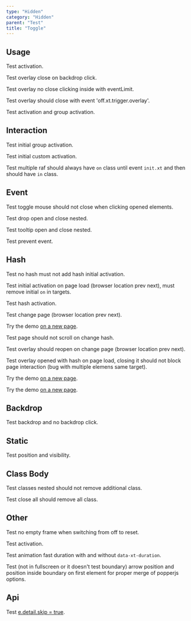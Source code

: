 ```yaml
---
type: "Hidden"
category: "Hidden"
parent: "Test"
title: "Toggle"
---
```


## Usage

Test activation.

Test overlay close on backdrop click.

Test overlay no close clicking inside with eventLimit.

Test overlay should close with event 'off.xt.trigger.overlay'.

<demo>
  <demoinline src="demos/components/toggle/usage-self">
  </demoinline>
  <div class="gatsby_demo_item" data-iframe="demos/components/overlay/usage-self">
  </div>
  <demoinline src="demos/components/drop/usage-self">
  </demoinline>
  <demoinline src="demos/components/tooltip/usage-self">
  </demoinline>
</demo>

Test activation and group activation.

<demo>
  <demoinline src="demos/components/toggle/usage-unique">
  </demoinline>
  <demoinline src="demos/components/toggle/unique-nogroupelements">
  </demoinline>
  <demoinline src="demos/components/toggle/multiple-group">
  </demoinline>
  <demoinline src="demos/components/toggle/multiple-nogroupelements">
  </demoinline>
</demo>

## Interaction

Test initial group activation.

Test initial custom activation.

Test multiple raf should always have `on` class until event `init.xt` and then should have `in` class.

<demo>
  <demoinline src="demos/components/toggle/class">
  </demoinline>
  <demoinline src="demos/components/toggle/class-custom">
  </demoinline>
</demo>

## Event

Test toggle mouse should not close when clicking opened elements.

Test drop open and close nested.

Test tooltip open and close nested.

<demo>
  <demoinline src="demos/components/toggle/event">
  </demoinline>
  <demoinline src="demos/components/drop/event">
  </demoinline>
  <demoinline src="demos/components/tooltip/event">
  </demoinline>
</demo>

Test prevent event.

<demo>
  <demoinline src="demos/components/toggle/prevent-event">
  </demoinline>
  <demoinline src="demos/components/toggle/prevent-event-hover">
  </demoinline>
</demo>

## Hash

Test no hash must not add hash initial activation.

Test initial activation on page load (browser location prev next), must remove initial `on` in targets.

Test hash activation.

Test change page (browser location prev next).

Try the demo [on a new page](/demos/components/toggle/hash#demo--toggle-hash-group-1).

Test page should not scroll on change hash.

Test overlay should reopen on change page (browser location prev next).

Test overlay opened with hash on page load, closing it should not block page interaction (bug with multiple elemens same target).

Try the demo [on a new page](/demos/components/overlay/hash#demo--overlay-hash).

Try the demo [on a new page](/demos/components/slider/hash#demo--slider-hash-4).

## Backdrop

Test backdrop and no backdrop click.

<demo>
  <demoinline src="demos/components/overlay/variant">
  </demoinline>
  <demoinline src="demos/components/drop/backdrop">
  </demoinline>
  <demoinline src="demos/components/tooltip/backdrop">
  </demoinline>
</demo>

## Static

Test position and visibility.

<demo>
  <demoinline src="demos/components/drop/static">
  </demoinline>
  <demoinline src="demos/components/tooltip/static">
  </demoinline>
</demo>

## Class Body

Test classes nested should not remove additional class.

Test close all should remove all class.

<demo>
  <demoinline src="demos/components/overlay/class-body">
  </demoinline>
</demo>

## Other

Test no empty frame when switching from off to reset.

<demo>
  <demoinline src="demos/components/drop/reset-to-current">
  </demoinline>
</demo>

Test activation.

Test animation fast duration with and without `data-xt-duration`.

<demo>
  <demoinline src="demos/components/tooltip/swap-click">
  </demoinline>
  <demoinline src="demos/components/tooltip/swap-toggle">
  </demoinline>
  <demoinline src="demos/components/tooltip/animation-fast">
  </demoinline>
</demo>

Test (not in fullscreen or it doesn't test boundary) arrow position and position inside boundary on first element for proper merge of popperjs options.

<demo>
  <demoinline src="demos/components/tooltip/prevent-overflow">
  </demoinline>
</demo>

## Api

Test [e.detail.skip = true](/components/toggle/api#trigger).

